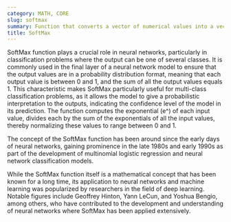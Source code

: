 ```yaml
---
category: MATH, CORE
slug: softmax
summary: Function that converts a vector of numerical values into a vector of probabilities, where the probabilities of each value are proportional to the exponentials of the input numbers.
title: SoftMax
---
```


SoftMax function plays a crucial role in neural networks, particularly in classification problems where the output can be one of several classes. It is commonly used in the final layer of a neural network model to ensure that the output values are in a probability distribution format, meaning that each output value is between 0 and 1, and the sum of all the output values equals 1. This characteristic makes SoftMax particularly useful for multi-class classification problems, as it allows the model to give a probabilistic interpretation to the outputs, indicating the confidence level of the model in its prediction. The function computes the exponential (e^) of each input value, divides each by the sum of the exponentials of all the input values, thereby normalizing these values to range between 0 and 1.

The concept of the SoftMax function has been around since the early days of neural networks, gaining prominence in the late 1980s and early 1990s as part of the development of multinomial logistic regression and neural network classification models.

While the SoftMax function itself is a mathematical concept that has been known for a long time, its application to neural networks and machine learning was popularized by researchers in the field of deep learning. Notable figures include Geoffrey Hinton, Yann LeCun, and Yoshua Bengio, among others, who have contributed to the development and understanding of neural networks where SoftMax has been applied extensively.